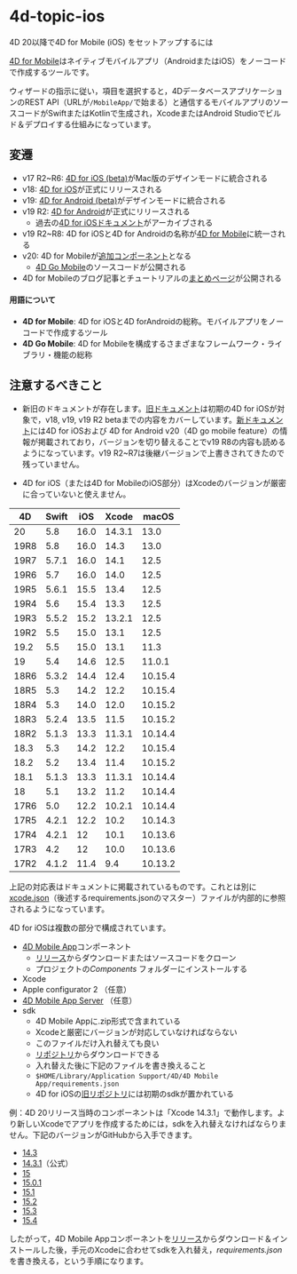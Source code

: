 # 4d-topic-ios
4D 20以降で4D for Mobile (iOS) をセットアップするには

[4D for Mobile](https://jp.4d.com/4D-for-Mobile)はネイティブモバイルアプリ（AndroidまたはiOS）をノーコードで作成するツールです。

ウィザードの指示に従い，項目を選択すると，4DデータベースアプリケーションのREST API（URLが`/MobileApp/`で始まる）と通信するモバイルアプリのソースコードがSwiftまたはKotlinで生成され，XcodeまたはAndroid Studioでビルド＆デプロイする仕組みになっています。

## 変遷

* v17 R2~R6: [4D for iOS (beta)](https://blog.4d.com/ja/its-time-to-fire-up-your-first-4d-for-ios-project/)がMac版のデザインモードに統合される
* v18: [4D for iOS](https://blog.4d.com/ja/4d-v18-is-here/)が正式にリリースされる
* v19: [4D for Android (beta)](https://blog.4d.com/4d-for-android-is-here/)がデザインモードに統合される
* v19 R2: [4D for Android](https://blog.4d.com/ja/go-mobile-with-4d-a-single-project-to-generate-android-and-ios-apps/)が正式にリリースされる
  * 過去の[4D for iOSドキュメント](https://developer.4d.com/4d-for-ios/ja/)がアーカイブされる
* v19 R2~R8: 4D for iOSと4D for Androidの名称が[4D for Mobile](https://developer.4d.com/go-mobile/ja/docs/19-R8/getting-started/introduction/)に統一される
* v20: 4D for Mobileが[追加コンポーネント](https://blog.4d.com/ja/4d-for-mobile-goes-open-source-a-big-step-for-the-community/)となる
  * [4D Go Mobile](https://github.com/4d-go-mobile)のソースコードが公開される 
* 4D for Mobileのブログ記事とチュートリアルの[まとめページ](https://blog.4d.com/categories/4d-for-mobile/)が公開される

#### 用語について

* **4D for Mobile**: 4D for iOSと4D forAndroidの総称。モバイルアプリをノーコードで作成するツール
* **4D Go Mobile**: 4D for Mobileを構成するさまざまなフレームワーク・ライブラリ・機能の総称 

## 注意するべきこと

* 新旧のドキュメントが存在します。[旧ドキュメント](https://developer.4d.com/4d-for-ios/ja/)は初期の4D for iOSが対象で，v18, v19, v19 R2 betaまでの内容をカバーしています。[新ドキュメント](https://developer.4d.com/go-mobile/ja/)には4D for iOSおよび 4D for Android v20（4D go mobile feature）の情報が掲載されており，バージョンを切り替えることでv19 R8の内容も読めるようになっています。v19 R2~R7は後継バージョンで上書きされてきたので残っていません。
 
* 4D for iOS（または4D for MobileのiOS部分）はXcodeのバージョンが厳密に合っていないと使えません。

|4D|Swift|iOS|Xcode|macOS|
|-|-|-|-|-|
|20	 |5.8	 |16.0|14.3.1|13.0   |
|19R8|5.8  |16.0|14.3  |13.0   |
|19R7|5.7.1|16.0|14.1  |12.5   |
|19R6|5.7  |16.0|14.0  |12.5   |
|19R5|5.6.1|15.5|13.4  |12.5   |
|19R4|5.6  |15.4|13.3  |12.5   |
|19R3|5.5.2|15.2|13.2.1|12.5   |
|19R2|5.5  |15.0|13.1  |12.5   |
|19.2|5.5	 |15.0|13.1  |11.3   |
|19	 |5.4	 |14.6|12.5  |11.0.1 |
|18R6|5.3.2|14.4|12.4  |10.15.4|
|18R5|5.3	 |14.2|12.2  |10.15.4|
|18R4|5.3	 |14.0|12.0  |10.15.2|
|18R3|5.2.4|13.5|11.5  |10.15.2|
|18R2|5.1.3|13.3|11.3.1|10.14.4|
|18.3|5.3	 |14.2|12.2  |10.15.4|
|18.2|5.2  |13.4|11.4  |10.15.2|
|18.1|5.1.3|13.3|11.3.1|10.14.4|
|18  |5.1  |13.2|11.2  |10.14.4|
|17R6|5.0  |12.2|10.2.1|10.14.4|
|17R5|4.2.1|12.2|10.2  |10.14.3|
|17R4|4.2.1|12  |10.1  |10.13.6|
|17R3|4.2  |12  |10.0  |10.13.6|
|17R2|4.1.2|11.4|9.4   |10.13.2|

上記の対応表はドキュメントに掲載されているものです。これとは別に[xcode.json](https://github.com/4d-go-mobile/sdk/blob/master/xcode.json)（後述するrequirements.jsonのマスター）ファイルが内部的に参照されるようになっています。

4D for iOSは複数の部分で構成されています。

* [4D Mobile App](https://github.com/4d/4D-Mobile-App)コンポーネント
  * [リリース](https://github.com/4d/4D-Mobile-App/releases)からダウンロードまたはソースコードをクローン
  * プロジェクトの*Components* フォルダーにインストールする
* Xcode
* Apple configurator 2 （任意）
* [4D Mobile App Server](https://github.com/4d/4D-Mobile-App-Server) （任意）
* sdk
  * 4D Mobile Appに.zip形式で含まれている
  * Xcodeと厳密にバージョンが対応していなければならない
  * このファイルだけ入れ替えても良い
  * [リポジトリ](https://github.com/4d/ios-sdk)からダウンロードできる
  * 入れ替えた後に下記のファイルを書き換えること
  * `$HOME/Library/Application Support/4D/4D Mobile App/requirements.json`
  * 4D for iOSの[旧リポジトリ](https://github.com/4d-go-mobile/sdk)には初期のsdkが置かれている

例：4D 20リリース当時のコンポーネントは「Xcode 14.3.1」で動作します。より新しいXcodeでアプリを作成するためには，sdkを入れ替えなければならりません。下記のバージョンがGitHubから入手できます。

* [14.3](https://github.com/4d/ios-sdk/releases/tag/v20.x)
* [14.3.1](https://github.com/4d/ios-sdk/releases/tag/main.0)（公式）
* [15](https://github.com/4d/ios-sdk/releases/tag/v20-xcode-15-rc1)
* [15.0.1](https://github.com/4d/ios-sdk/releases/tag/v20-xcode-15.0.1)
* [15.1](https://github.com/4d/ios-sdk/releases/tag/two-relation-fixes)
* [15.2](https://github.com/4d/ios-sdk/releases/tag/xcode-15.2)
* [15.3](https://github.com/4d/ios-sdk/releases/tag/xcode-15.3)
* [15.4](https://github.com/4d/ios-sdk/releases/tag/xcode-15.4)

したがって，4D Mobile Appコンポーネントを[リリース](https://github.com/4d/4D-Mobile-App/releases)からダウンロード＆インストールした後，手元のXcodeに合わせてsdkを入れ替え，*requirements.json* を書き換える，という手順になります。
